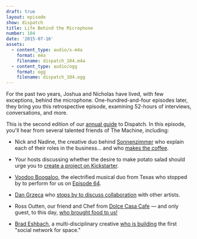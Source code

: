 ```yaml
---
draft: true
layout: episode
show: dispatch
title: Life Behind the Microphone
number: 104
date: '2015-07-16'
assets:
  - content_type: audio/x-m4a
    format: m4a
    filename: dispatch_104.m4a
  - content_type: audio/ogg
    format: ogg
    filename: dispatch_104.ogg
---
```

For the past two years, Joshua and Nicholas have lived, with few exceptions, behind the microphone. One-hundred-and-four episodes later, they bring you this retrospective episode, examining 52-hours of interviews, conversations, and more.

This is the second edition of our [annual guide](http://machine.fm/dispatch/52) to Dispatch. In this episode, you'll hear from several talented friends of The Machine, including:

* Nick and Nadine, the creative duo behind [Sonnenzimmer](http://sonnenzimmer.com) who explain each of their roles in the business... and who [makes the coffee](https://machine.fm/dispatch/78).

* Your hosts discussing whether the desire to make potato salad should urge you to [create a project on Kickstarter](https://machine.fm/dispatch/53).

* [Voodoo Boogaloo](https://www.facebook.com/fillingupyourcup), the electrified musical duo from Texas who stopped by to perform for us on [Episode 64](https://machine.fm/dispatch/64).

* [Dan Grzeca](http://groundup.bigcartel.com) who [stops by to discuss collaboration](https://machine.fm/dispatch/72) with other artists.

* Ross Outten, our friend and Chef from [Dolce Casa Cafe](http://dolcecasacafe.com) &mdash; and only guest, to this day, [who brought food to us!](https://machine.fm/dispatch/59)

* [Brad Eshbach](http://bradeshbach.com), a multi-disciplinary creative [who is building](https://machine.fm/dispatch/61) the first "social network for space."
